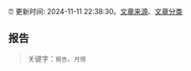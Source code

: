 :alarm_clock: 更新时间: 2024-11-11 22:38:30。[文章来源](/README.md)、[文章分类](/TAGS.md)

## 报告


> 关键字：`报告`、`月报`



